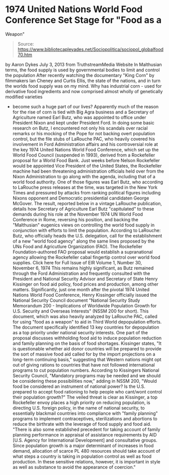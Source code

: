 # 1974 United Nations World Food Conference Set Stage for "Food as a 
Weapon"

> Source: https://www.bibliotecapleyades.net/Sociopolitica/sociopol_globalfood70.htm

by Aaron Dykes
July 3, 2013
from
TruthstreamMedia Website
In Malthusian terms,
the food supply is used by
governmental bodies
to limit and control the population
After recently watching the documentary
"King Corn" by filmmakers
Ian Cheney and Curtis Ellis, the state of the
nations, and in turn the worlds food supply was on my mind.
Why has
industrial corn - used for derivative food ingredients and now comprised almost wholly
of
genetically modified varieties
- become such a huge part of our
lives?
Apparently much of the reason for the rise of
corn is tied with Big Agra business and a
Secretary of Agriculture named
Earl Butz, who was appointed to office under
President Nixon and kept under President Ford.
In doing some basic research
on Butz, I encountered not only his scandals over racial remarks or his
mocking of the Pope for not backing overt population control, but the
file stubs of LaRouche PAC,
who heavily covered his involvement in Ford Administration affairs and his
controversial role at the key
1974 United Nations World Food Conference, which set up the World Food
Council (suspended in 1993), derived from a
Rockefeller proposal for a World Food Bank.
Just weeks before
Nelson Rockefeller would be
appointed Vice President of the United
States,
the Rockefeller machine had been
threatening administration officials held over from the Nixon
Administration
to go along with the agenda, including that of a world food authority.
One
of those figures was Earl Butz, who according to LaRouche press releases at
the time, was
targeted in the New York Times and pressured by attacks from ranking
political figures including
Nixons opponent and Democratic presidential candidaten
George McGover.
The result, reported below in a vintage LaRouche
publication, details how Secretary of Agriculture Earl Butz "capitulated" to
these demands during his role at the November 1974 UN World Food Conference
in Rome, reversing his position, and backing the "Malthusian" eugenics views
on controlling the world food supply in conjunction with efforts to limit
the population.
According to
LaRouche:
Butz, who officially heads the U.S.
delegation, call for the establishment of a new "world food agency"
along the same lines proposed by the UNs Food and Agricutlure
Organization (FAO).
The Rockefeller Foundation-authored FAO proposal
would establish a supranational agency allowing the Rockefeller cabal
fingertip control over world food supplies.
Click here for Full Issue of EIR
Volume 1,
Number 30, November 6, 1974
This remains highly significant, as Butz
remained through the Ford Administration and frequently consulted with the
President and National Security Advisor and Secretary of State
Henry
Kissinger on food aid policy, food prices and production, among other
matters.
Significantly, just one month after the pivotal
1974 United Nations World Food Conference, Henry Kissinger officially issued
the National Security Council document "National
Security Study Memorandum 200 - Implications of Worldwide Population Growth
for U.S. Security and Overseas Interests" (NSSM 200 for short).
This document, which was also heavily analyzed
by
LaRouche PAC, called for
using "food as a weapon" to
aid in Third World depopulation efforts.
The document specifically
identified 13 key countries for depopulation
as a top priority under national security interests. One part of the
proposal discusses withholding food aid to induce population reduction and
family planning on the basis of food shortages.
Kissinger states,
"It is questionable whether
aid donor countries will be prepared to provide the sort of massive food aid
called for by the import projections on a long-term continuing basis,"
suggesting that Western nations might opt out of giving rations to countries
that have not followed international programs to cut population numbers.
According to Kissingers National Security
Council,
"Mandatory programs may be needed and we
should be considering these possibilities now," adding in NSSM 200, "Would
food be considered an instrument of national power?
Is the
U.S. prepared to accept food rationing
to help people who cant/wont control
their population growth?"
The veiled threat is clear as Kissinger, a top
Rockefeller envoy places a high priority on reducing population, is
directing U.S. foreign policy, in the name of national security, to
essentially blackmail countries into compliance with "family planning"
programs to implement contraceptives, sterilizations and abortions to reduce
the birthrate with the leverage of food supply and food aid.
"There is also some established precedent
for taking account of family planning performance in appraisal of
assistance requirements by AID [U.S. Agency for International
Development] and consultative groups.
Since population growth is a major
determinant of increases in food demand,
allocation of scarce
PL 480 resources
should take account of what steps a country is taking in population
control as well as food production.
In these sensitive relations, however, it is
important in style as well as substance to
avoid the
appearance of coercion."
